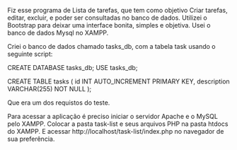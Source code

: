 Fiz esse programa de Lista de tarefas, que tem como objetivo Criar tarefas, editar, excluir, e poder ser consultadas no banco de dados.
Utilizei o Bootstrap para deixar uma interface bonita, simples e objetiva. 
Usei o banco de dados Mysql no XAMPP.

Criei o banco de dados chamado tasks_db, com a tabela task usando o seguinte script:

CREATE DATABASE tasks_db;
USE tasks_db;

CREATE TABLE tasks (
    id INT AUTO_INCREMENT PRIMARY KEY,
    description VARCHAR(255) NOT NULL
);

Que era um dos requistos do teste. 

Para acessar a aplicação é preciso iniciar o servidor Apache e o MySQL pelo XAMPP.
Colocar a pasta task-list e seus arquivos PHP na pasta htdocs do XAMPP.
E acessar http://localhost/task-list/index.php no navegador de sua preferência. 
